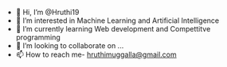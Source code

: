 - 👋 Hi, I’m @Hruthi19
- 👀 I’m interested in Machine Learning and Artificial Intelligence
- 🌱 I’m currently learning Web development and Compettitve programming
- 💞️ I’m looking to collaborate on ...
- 📫 How to reach me- hruthimuggalla@gmail.com

<!---
Hruthi19/Hruthi19 is a ✨ special ✨ repository because its `README.md` (this file) appears on your GitHub profile.
You can click the Preview link to take a look at your changes.
--->
